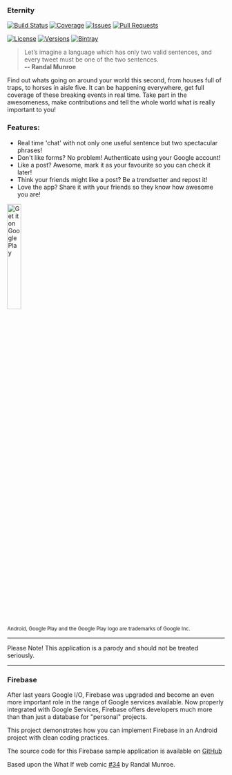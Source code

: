### Eternity
[![Build Status](https://img.shields.io/travis/ashdavies/eternity.svg)](https://travis-ci.org/ashdavies/eternity)
[![Coverage](https://img.shields.io/codecov/c/github/ashdavies/eternity.svg)](https://codecov.io/github/ashdavies/eternity)
[![Issues](https://img.shields.io/github/issues/ashdavies/eternity.svg)](https://github.com/ashdavies/eternity/issues)
[![Pull Requests](https://img.shields.io/github/issues-pr/ashdavies/eternity.svg)](https://github.com/ashdavies/eternity/pulls)

[![License](https://img.shields.io/badge/license-apache%202.0-blue.svg)](https://github.com/ashdavies/eternity/blob/master/LICENSE.txt)
[![Versions](https://img.shields.io/badge/version-1.2.0-yellowgreen.svg)](https://github.com/ashdavies/eternity/blob/master/CHANGELOG.md)
[![Bintray](https://img.shields.io/bintray/v/ashdavies/maven/eternity.svg)](https://bintray.com/ashdavies/maven/eternity)

> Let’s imagine a language which has only two valid sentences, and every tweet must be one of the two sentences.  
**-- Randal Munroe**

Find out whats going on around your world this second, from houses full of traps, to horses in aisle five.
It can be happening everywhere, get full coverage of these breaking events in real time.
Take part in the awesomeness, make contributions and tell the whole world what is really important to you!

### Features:
 * Real time 'chat' with not only one useful sentence but two spectacular phrases!
 * Don't like forms? No problem! Authenticate using your Google account!
 * Like a post? Awesome, mark it as your favourite so you can check it later!
 * Think your friends might like a post? Be a trendsetter and repost it!
 * Love the app? Share it with your friends so they know how awesome you are!

<a href='https://play.google.com/store/apps/details?id=io.ashdavies.eternity&pcampaignid=MKT-Other-global-all-co-prtnr-py-PartBadge-Mar2515-1'>
  <img width="25%" height="25%" alt='Get it on Google Play' src='https://raw.githubusercontent.com/ashdavies/eternity/master/art/google-play-badge.png'/>
</a>
<br />
<sub>Android, Google Play and the Google Play logo are trademarks of Google Inc.</sub>

------------------------------------------------------------------------------

Please Note! This application is a parody and should not be treated seriously.

------------------------------------------------------------------------------

### Firebase
After last years Google I/O, Firebase was upgraded and become an even more important role in the range of Google services available. Now properly integrated with Google Services, Firebase offers developers much more than than just a database for "personal" projects.

This project demonstrates how you can implement Firebase in an Android project with clean coding practices.

The source code for this Firebase sample application is available on [GitHub](https://github.com/ashdavies/eternity) 

Based upon the What If web comic [#34](https://what-if.xkcd.com/34/) by Randal Munroe.
